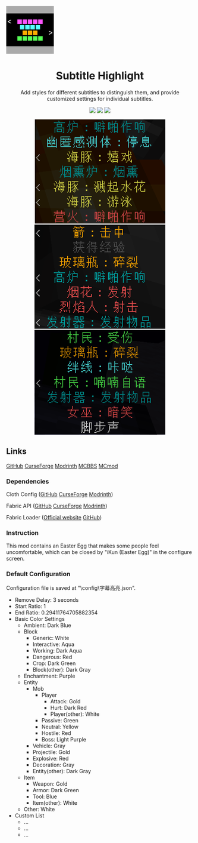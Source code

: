 <p align="left">
	<img src="./src/main/resources/assets/subtitle-highlight/icon.png" />
</p>

<h1 align="center">
	Subtitle Highlight
</h1>

<p align="center">
	Add styles for different subtitles to distinguish them, and provide customized settings for individual subtitles.
</p>

<p align="center">
	<a href="./LICENSE">
		<img src="https://img.shields.io/github/license/Yeah-Zero/Subtitle-Highlight?&style=flat-square" /></a>
	<img src="https://img.shields.io/github/languages/code-size/Yeah-Zero/Subtitle-Highlight?&style=flat-square" />
	<img src="https://img.shields.io/static/v1?label=Mod%20Loader&message=Fabric | Quilt&color=brightgreen&style=flat-square" />
</p>

<p align="center">
    <img src="./演示图片/效果演示1.png" />
    <img src="./演示图片/效果演示2.png" />
    <img src="./演示图片/效果演示3.png" />
</p>

## Links

[GitHub](https://github.com/Yeah-Zero/Subtitle-Highlight) [CurseForge](https://www.curseforge.com/minecraft/mc-mods/subtitle-highlight) [Modrinth](https://modrinth.com/mod/subtitle-highlight) [MCBBS](https://www.mcbbs.net/thread-1398903-1-1.html) [MCmod](https://www.mcmod.cn/class/8183.html)

### Dependencies

Cloth
Config ([GitHub](https://github.com/shedaniel/cloth-config) [CurseForge](https://www.curseforge.com/minecraft/mc-mods/cloth-config) [Modrinth](https://modrinth.com/mod/cloth-config))

Fabric
API ([GitHub](https://github.com/FabricMC/fabric) [CurseForge](https://www.curseforge.com/minecraft/mc-mods/fabric-api) [Modrinth](https://modrinth.com/mod/fabric-api))

Fabric Loader ([Official website](https://fabricmc.net) [GitHub](https://github.com/FabricMC/fabric-loader))

### Instruction

This mod contains an Easter Egg that makes some people feel uncomfortable, which can be closed by "iKun (Easter Egg)"
in the configure screen.

### Default Configuration

Configuration file is saved at "<Game Directory>\config\字幕高亮.json".

- Remove Delay: 3 seconds
- Start Ratio: 1
- End Ratio: 0.29411764705882354
- Basic Color Settings
    - Ambient: Dark Blue
    - Block
        - Generic: White
        - Interactive: Aqua
        - Working: Dark Aqua
        - Dangerous: Red
        - Crop: Dark Green
        - Block(other): Dark Gray
    - Enchantment: Purple
    - Entity
        - Mob
            - Player
                - Attack: Gold
                - Hurt: Dark Red
                - Player(other): White
            - Passive: Green
            - Neutral: Yellow
            - Hostile: Red
            - Boss: Light Purple
        - Vehicle: Gray
        - Projectile: Gold
        - Explosive: Red
        - Decoration: Gray
        - Entity(other): Dark Gray
    - Item
        - Weapon: Gold
        - Armor: Dark Green
        - Tool: Blue
        - Item(other): White
    - Other: White
- Custom List
    - ...
    - ...
    - ...
